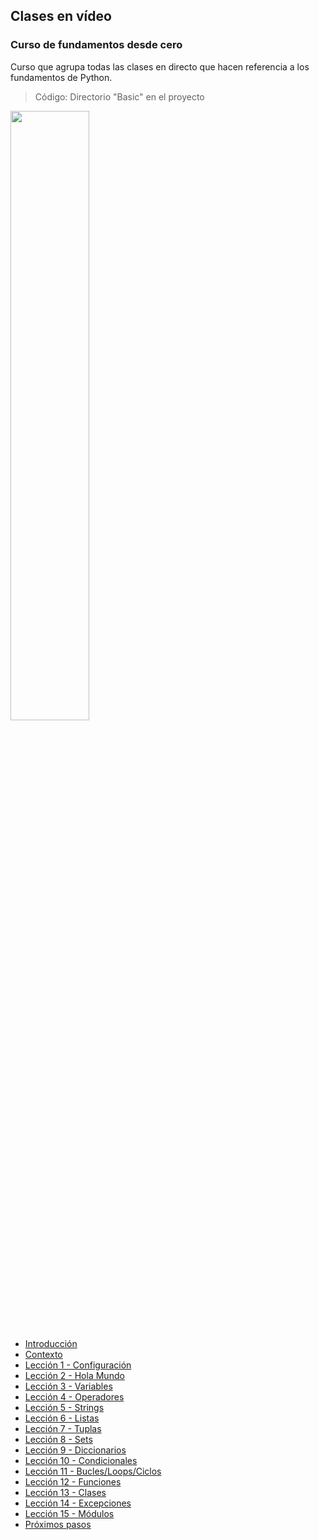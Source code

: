 
## Clases en vídeo

### Curso de fundamentos desde cero

Curso que agrupa todas las clases en directo que hacen referencia a los fundamentos de Python.

> Código: Directorio "Basic" en el proyecto

<a href="https://youtu.be/Kp4Mvapo5kc"><img src="http://i3.ytimg.com/vi/Kp4Mvapo5kc/maxresdefault.jpg" style="height: 50%; width:50%;"/></a>

* [Introducción](https://youtu.be/Kp4Mvapo5kc)
* [Contexto](https://youtu.be/Kp4Mvapo5kc?t=244)
* [Lección 1 - Configuración](https://youtu.be/Kp4Mvapo5kc?t=850)
* [Lección 2 - Hola Mundo](https://youtu.be/Kp4Mvapo5kc?t=1518)
* [Lección 3 - Variables](https://youtu.be/Kp4Mvapo5kc?t=2938)
* [Lección 4 - Operadores](https://youtu.be/Kp4Mvapo5kc?t=5665)
* [Lección 5 - Strings](https://youtu.be/Kp4Mvapo5kc?t=8643)
* [Lección 6 - Listas](https://youtu.be/Kp4Mvapo5kc?t=10872)
* [Lección 7 - Tuplas](https://youtu.be/Kp4Mvapo5kc?t=14711)
* [Lección 8 - Sets](https://youtu.be/Kp4Mvapo5kc?t=16335)
* [Lección 9 - Diccionarios](https://youtu.be/Kp4Mvapo5kc?t=18506)
* [Lección 10 - Condicionales](https://youtu.be/Kp4Mvapo5kc?t=21442)
* [Lección 11 - Bucles/Loops/Ciclos](https://youtu.be/Kp4Mvapo5kc?t=23822)
* [Lección 12 - Funciones](https://youtu.be/Kp4Mvapo5kc?t=26619)
* [Lección 13 - Clases](https://youtu.be/Kp4Mvapo5kc?t=29327)
* [Lección 14 - Excepciones](https://youtu.be/Kp4Mvapo5kc?t=32030)
* [Lección 15 - Módulos](https://youtu.be/Kp4Mvapo5kc?t=34583)
* [Próximos pasos](https://youtu.be/Kp4Mvapo5kc?t=36390)